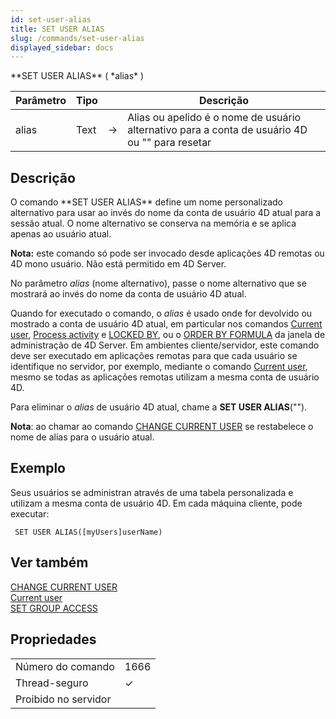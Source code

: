 ```yaml
---
id: set-user-alias
title: SET USER ALIAS
slug: /commands/set-user-alias
displayed_sidebar: docs
---
```


<!--REF #_command_.SET USER ALIAS.Syntax-->**SET USER ALIAS** ( *alias* )<!-- END REF-->
<!--REF #_command_.SET USER ALIAS.Params-->
| Parâmetro | Tipo |  | Descrição |
| --- | --- | --- | --- |
| alias | Text | &#8594;  | Alias ou apelido é o nome de usuário alternativo para a conta de usuário 4D ou "" para resetar |

<!-- END REF-->

## Descrição 

<!--REF #_command_.SET USER ALIAS.Summary-->O comando **SET USER ALIAS** define um nome personalizado alternativo para usar ao invés do nome da conta de usuário 4D atual para a sessão atual.<!-- END REF--> O nome alternativo se conserva na memória e se aplica apenas ao usuário atual.

**Nota:** este comando só pode ser invocado desde aplicações 4D remotas ou 4D mono usuário. Não está permitido em 4D Server.

No parâmetro *alias* (nome alternativo), passe o nome alternativo que se mostrará ao invés do nome da conta de usuário 4D atual.

Quando for executado o comando, o *alias* é usado onde for devolvido ou mostrado a conta de usuário 4D atual, em particular nos comandos [Current user](current-user.md), [Process activity](../commands/process-activity.md) e [LOCKED BY](locked-by.md), ou o [ORDER BY FORMULA](order-by-formula.md) da janela de administração de 4D Server. Em ambientes cliente/servidor, este comando deve ser executado em aplicações remotas para que cada usuário se identifique no servidor, por exemplo, mediante o comando [Current user](current-user.md), mesmo se todas as aplicações remotas utilizam a mesma conta de usuário 4D.

Para eliminar o *alias* de usuário 4D atual, chame a **SET USER ALIAS**("").

**Nota**: ao chamar ao comando [CHANGE CURRENT USER](change-current-user.md) se restabelece o nome de alias para o usuário atual.

## Exemplo 

Seus usuários se administran através de uma tabela personalizada e utilizam a mesma conta de usuário 4D. Em cada máquina cliente, pode executar:

```4d
 SET USER ALIAS([myUsers]userName)
```

## Ver também 

[CHANGE CURRENT USER](change-current-user.md)  
[Current user](current-user.md)  
[SET GROUP ACCESS](set-group-access.md)  

## Propriedades

|  |  |
| --- | --- |
| Número do comando | 1666 |
| Thread-seguro | &check; |
| Proibido no servidor ||


